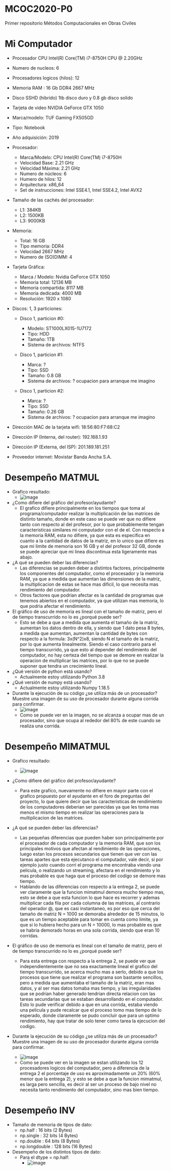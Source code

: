 # MCOC2020-P0
Primer repositorio Métodos Computacionales en Obras Civiles
# Mi Computador
  - Procesador CPU Intel(R) Core(TM) i7-8750H CPU @ 2.20GHz
  - Numero de nucleos: 6
  - Procesadores logicos (hilos): 12
  - Memoria RAM : 16 Gb DDR4 2667 MHz
  - Disco SSHD (hibrido) 1tb disco duro y 0.8 gb disco solido
  - Tarjeta de video NVIDIA GeForce GTX 1050
  
  - Marca/modelo: TUF Gaming FX505GD

  - Tipo: Notebook

  - Año adquisición: 2019

  - Procesador:

	- Marca/Modelo: CPU Intel(R) Core(TM) i7-8750H
	- Velocidad Base: 2.21 GHz
	- Velocidad Máxima: 2.21 GHz
	- Numero de núcleos: 6
	- Humero de hilos: 12
	- Arquitectura: x86_64
	- Set de instrucciones: Intel SSE4.1, Intel SSE4.2, Intel AVX2
- Tamaño de las cachés del procesador:


	- L1: 384KB
	- L2: 1500KB
	- L3: 9000KB
- Memoria:

	- Total: 16 GB
	- Tipo memoria: DDR4
	- Velocidad 2667 MHz
	- Numero de (SO)DIMM: 4
- Tarjeta Gráfica:

	- Marca / Modelo: Nvidia GeForce GTX 1050
	- Memoria total: 12136 MB
	- Memoria compartida: 8117 MB
	- Memoria dedicada: 4000 MB
	- Resolución: 1920 x 1080
- Discos: 1, 3 particiones:
	- Disco 1, particion #0:

		- Modelo: ST1000LX015-1U7172
		- Tipo: HDD
		- Tamaño: 1TB
		- Sistema de archivos: NTFS

	- Disco 1, particion #1:

		- Marca: ?
		- Tipo: SSD
		- Tamaño: 0.8 GB
		- Sistema de archivos: ? ocupacion para arranque me imagino

	- Disco 1, particion #2:

		- Marca: ?
		- Tipo: SSD
		- Tamaño: 0.26 GB
		- Sistema de archivos: ? ocupacion para arranque me imagino

- Dirección MAC de la tarjeta wifi: 18:56:80:F7:68:C2

- Dirección IP (Interna, del router): 192.168.1.93

- Dirección IP (Externa, del ISP): 201.189.181.251

- Proveedor internet: Movistar Banda Ancha S.A.

# Desempeño MATMUL
- Grafico resultado: 
	- ![image](https://user-images.githubusercontent.com/43451947/89659909-91c10580-d89e-11ea-921f-61ccb9b4b83b.png)
- ¿Como difiere del gráfico del profesor/ayudante?
	- El grafico difiere principalmente en los tiempos que toma al programa/computador realizar la multiplicación de las matrices de distinto tamaño, donde en este caso se puede ver que no difiere tanto con respecto al del profesor, por lo que probablemente tengan caracteristicas similares mi computador con el de el. Con respecto a la memoria RAM, esta no difiere, ya que esta es especifica en cuanto a la cantidad de datos de la matriz, en lo unico que difiere es que mi limite de memoria son 16 GB y el del profesor 32 GB, donde se puede apreciar que mi linea discontinua esta ligeramente mas abajo.
- ¿A qué se pueden deber las diferencias?
	- Las diferencias se pueden deber a distintos factores, principalmente los componentes del computador, como el procesador y la memoria RAM, ya que a medida que aumentan las dimensiones de la matriz, la multiplicacion de estas se hace mas dificil, lo que necesita mas rendimiento del computador.
	- Otros factores que podrian afectar es la cantidad de programas que tenemos abiertos en el computador, ya que utilizan mas memoria, lo que podria afectar el rendimiento.
- El gráfico de uso de memoria es lineal con el tamaño de matriz, pero el de tiempo transcurrido no lo es ¿porqué puede ser?
	- Esto se debe a que a medida que aumenta el tamaño de la matriz, aumentan los datos dentro de ella, y siendo que 1 dato pesa 8 bytes, a medida que aumentan, aumentan la cantidad de bytes con respecto a la formula: 3x(N^2)x8, siendo N el tamaño de la matriz, por lo que aumenta linealmente. Siendo el caso contrario para el tiempo transcurrido, ya que esto al depender del rendimiento del computador, no hay certeza del tiempo que se demore en realizar la operacion de multiplicar las matrices, por lo que no se puede suponer que tendra un crecimiento lineal.
- ¿Qué versión de python está usando?
	- Actualmente estoy utilizando Python 3.8
- ¿Qué versión de numpy está usando?
	- Actualmente estoy utilizando Numpy 1.18.5
- Durante la ejecución de su código ¿se utiliza más de un procesador? Muestre una imagen de su uso de procesador durante alguna corrida para confirmar.
	- ![image](https://user-images.githubusercontent.com/43451947/89662339-f0d44980-d8a1-11ea-849a-a8fcbb0778e5.png)
	- Como se puede ver en la imagen, no se alcanza a ocupar mas de un procesador, sino que ocupa al rededor del 80% de este cuando se realiza una corrida.

# Desempeño MIMATMUL
- Grafico resultado:
	- ![image](https://user-images.githubusercontent.com/43451947/89808347-03e85300-db08-11ea-80c3-768346d72e56.png)
- ¿Como difiere del gráfico del profesor/ayudante?
	- Para este grafico, nuevamente no difiere en mayor parte con el grafico propuesto por el ayudante en el foro de preguntas del proyecto, lo que quiere decir que las caracteristicas de rendimiento de los computadores deberian ser parecidas ya que les toma mas menos el mismo tiempo en realizar las operaciones para la multiplicacion de las matrices.
- ¿A qué se pueden deber las diferencias?
	- Las pequeñas diferencias que pueden haber son principalmente por el procesador de cada computador y la memoria RAM, que son los principales motivos que afectan al rendimiento de las operaciones, luego estan los procesos secundarios que tienen que ver con las tareas apartes que esta ejecutanco el computador, vale decir, si por ejemplo justo cuando corri el programa me encontraba viendo una pelicula, o realizando un streaming, afectara en el rendimiento y lo mas probable es que haga que el proceso del codigo se demore mas tiempo.
	- Hablando de las diferencias con respecto a la entrega 2, se puede ver claramente que la funcion mimatmul demora mucho tiempo mas, esto se debe a que esta funcion lo que hace es recorrer y ademas multiplicar cada fila por cada columna de las matrices, al contrario del operador @, que es casi instantaneo, es por eso que cerca del tamaño de matriz N = 1000 se demoraba alrededor de 15 minutos, lo que es un tiempo aceptable para tomar en cuenta como limite, ya que si lo hubiera hecho para un N = 10000, lo mas probable es que se habria demorado horas en una sola corrida, siendo que eran 10 corridas.
- El gráfico de uso de memoria es lineal con el tamaño de matriz, pero el de tiempo transcurrido no lo es ¿porqué puede ser?
	- Para esta entrega con respecto a la entrega 2, se puede ver que independientemente que no sea exactamente lineal el grafico del tiempo transcurrido, se acerca mucho mas a serlo, debido a que los procesos que tiene que realizar el programa son bastante sencillos, pero a medida que aumentaba el tamaño de la matriz, eran mas datos, y al ser mas datos tomaba mas tiempo, y las irregularidades que se podrian haber generado tendrian directa relacion con las tareas secundarias que se estaban desarrollando en el computador. Esto lo pude verificar debido a que en una corrida, estaba viendo una pelicula y pude recalcar que el proceso tomo mas tiempo de lo esperado, donde claramente se pudo concluir que para un optimo rendimiento, hay que tratar de solo tener como tarea la ejecucion del codigo.

- Durante la ejecución de su código ¿se utiliza más de un procesador? Muestre una imagen de su uso de procesador durante alguna corrida para confirmar.
	- ![image](https://user-images.githubusercontent.com/43451947/89808453-28dcc600-db08-11ea-90d9-837262503234.png)
	- Como se puede ver en la imagen se estan utilizando los 12 procesadores logicos del computador, pero a diferencia de la entrega 2 el porcentaje de uso es aproximadamente un 20% (60% menor que la entrega 2), y esto se debe a que la funcion mimatmul, es larga pero sencilla, es decir al ser un proceso de bajo nivel no necesita tanto rendimiento del computador, sino mas bien tiempo.


# Desempeño INV
- Tamaño de memoria de tipos de dato:
	- np.half : 16 bits (2 Bytes)
	- np.single : 32 bits (4 Bytes)
	- np.double : 64 bits (8 Bytes)
	- np.longdouble : 128 bits (16 Bytes)
- Desempeño de los distintos tipos de dato:
	- Para el dtype = np.half:
		- ![image](https://user-images.githubusercontent.com/43451947/90071478-a3057a00-dcc3-11ea-9d94-d3c4a7e6470b.png)








